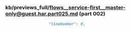 ### kb/previews_full/flows__service-first__master-only@guest.har.part025.md (part 002)

```md
                   "lineNumber": 0,
                              
```

```
